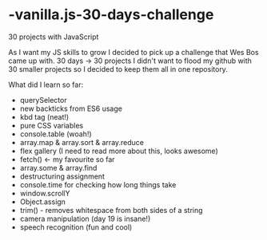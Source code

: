 # -vanilla.js-30-days-challenge
30 projects with JavaScript

As I want my JS skills to grow I decided to pick up a challenge that Wes Bos came up with.
30 days -> 30 projects
I didn't want to flood my github with 30 smaller projects so I decided to keep them all in one repository.

What did I learn so far:

- querySelector
- new backticks from ES6 usage
- kbd tag (neat!)
- pure CSS variables
- console.table (woah!)
- array.map & array.sort & array.reduce
- flex gallery (I need to read more about this, looks awesome)
- fetch() <- my favourite so far
- array.some & array.find
- destructuring assignment
- console.time for checking how long things take
- window.scrollY
- Object.assign
- trim() - removes whitespace from both sides of a string
- camera manipulation (day 19 is insane!)
- speech recognition (fun and cool)